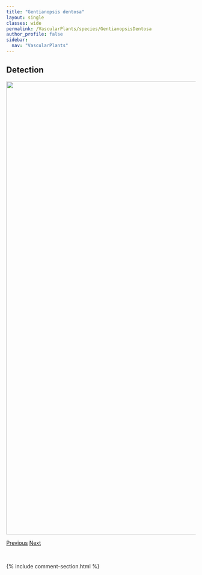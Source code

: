 ```yaml
---
title: "Gentianopsis dentosa"
layout: single
classes: wide
permalink: /VascularPlants/species/GentianopsisDentosa
author_profile: false
sidebar:
  nav: "VascularPlants"
---
```


<h2>Detection</h2>

<a href="https://drive.google.com/uc?export=view&id=11VD4vDoiKI2UwN3oMSj-Y6In8BJJ-lew">
<img src="https://drive.google.com/uc?export=view&id=11VD4vDoiKI2UwN3oMSj-Y6In8BJJ-lew" height = "1200" width = "800">
</a>


<a href="/DevelopmentWebsite/VascularPlants/species/GentianellaPropinqua" class="pagination--pager" title="Gentianella propinqua">Previous</a> <a href="/DevelopmentWebsite/VascularPlants/species/Geocaulon" class="pagination--pager" title="Geocaulon">Next</a>

<p>&nbsp;</p>

{% include comment-section.html %}
